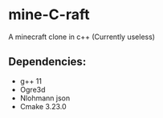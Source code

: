# mine-C-raft
A minecraft clone in c++ (Currently useless)

## Dependencies:
- g++ 11
- Ogre3d
- Nlohmann json
- Cmake 3.23.0
















































<!-- Old Description, doesn't work

If you are on **Linux** run `Setup.sh`, it will configure everything for you, then execute the `Minecraft` file in the `build` directory

If you are on **Windows**:
1. First install the dependencies (use the inbedded links)

    - [g++](https://osdn.net/projects/mingw) : Once downloaded, execute the installer. When finished, a window should pop up, check `mingw32-base-bin` and `mingw32-gcc-g++-bin` and on the top left corner select `Installation -> Apply Changes`

    - [Ogre3d](https://www.ogre3d.org/download/sdk/sdk-ogre) : Click on `MSVC SDK`, extract the zip file and move all of the contents to `C:\MinGW`

    - [Nlohmann json](https://github.com/nlohmann/json) : Click on `Code` and `Download zip`, extract the zip file and copy the `include` folder to `C:\MinGW`

    - [Cmake](https://cmake.org/download) : Scroll down, download the `Windows x64 Installer` and install it

    - [Visual Studio](https://visualstudio.microsoft.com/downloads) : Select `Download Visual Studio -> Community` and execute the installer. A window will pop up, check `Desktop development with C++` and `Game development with C++`, hit install

2. In windows search and open `Edit the system environment variables`, click `Environment Variables` in the bottom of the window. Then in the top half of the window select `Path` and click `Edit`, click `New` and type `C:\MinGW\bin`, click Ok in every window to save and close

3. Open `Cmake` and set the source code path to the root folder of the project where CMakeLists.txt is, select any folder you want except the root folder to build the binaries

4. Click `Configure` and for the generator choose the version of Visual Studio you have installed, click finish and then `Generate`

5. Select open project in Cmake and it will take you to Visual Studio, there make sure you have selected `Release` in the top, right click `ALL_BUILD` and select `build`

6. After that there will be an executable at the `Release` folder in the build directory that you decided



Old Setup.sh

green='\033[1;33m'
normal='\033[0m'
printf "${green}Updating repositories${normal}\n"
sudo apt update -qq
printf "${green}Installing g++${normal}\n"
sudo apt install -qq g++
printf "${green}Installing cmake${normal}\n"
sudo apt install -qq cmake
printf "${green}Installing git${normal}\n"
sudo apt install -qq git
printf "${green}Installing nlohmann json from github${normal}\n"
sudo git clone https://github.com/nlohmann/json.git
sudo rm -rf /usr/include/nlohmann
sudo mv ./json/include/nlohmann /usr/include
sudo rm -rf ./json
printf "${green}Cloning Ogre3d${normal}\n"
git clone https://github.com/OGRECave/ogre.git
cd ogre
mkdir build
cd build
printf "${green}Making cmake Ogre3d${normal}\n"
cmake ..
printf "${green}Building Ogre3d${normal}\n"
make -j 25
printf "${green}Installing Ogre3d${normal}\n"
sudo make install
cd ../../
sudo rm -rf ogre
printf "${green}Creating Project${normal}\n"
mkdir build
cd build
cmake ..
make



-->